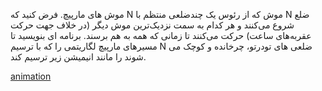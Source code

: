 موش های مارپیچ. فرض کنید که N موش‌ که از رئوس یک چندضلعی منتظم با N ضلع شروع می‌کنند و هر کدام به سمت نزدیک‌ترین موش دیگر (در خلاف جهت حرکت عقربه‌های ساعت) حرکت می‌کنند تا زمانی که همه به هم برسند. برنامه ای بنویسید تا مسیرهای مارپیچ لگاریتمی را که با ترسیم N ضلعی های تودرتو، چرخانده و کوچک می شوند را مانند انیمیشن زیر ترسیم کند. 

[animation](https://mathworld.wolfram.com/Whirl.html)
